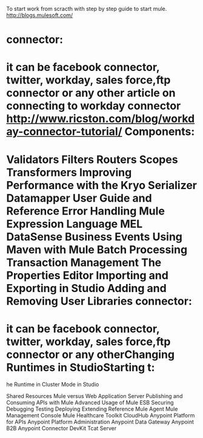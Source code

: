 To start work from scracth with step by step guide to start mule.
http://blogs.mulesoft.com/

connector:
==========
it can be facebook connector, twitter, workday, sales force,ftp connector or any other
article on connecting to workday connector
http://www.ricston.com/blog/workday-connector-tutorial/
Components:
===========

 
 Validators
 Filters
 Routers
 Scopes
 Transformers
Improving Performance with the Kryo Serializer
 Datamapper User Guide and Reference
 Error Handling
 Mule Expression Language MEL
 DataSense
Business Events
 Using Maven with Mule
 Batch Processing
 Transaction Management
The Properties Editor
Importing and Exporting in Studio
Adding and Removing User Libraries
connector:
==========
it can be facebook connector, twitter, workday, sales force,ftp connector or any otherChanging Runtimes in StudioStarting t:
===========
he Runtime in Cluster Mode in Studio

 Shared Resources
Mule versus Web Application Server
 Publishing and Consuming APIs with Mule
 Advanced Usage of Mule ESB
 Securing
 Debugging
 Testing
 Deploying
 Extending
 Reference
 Mule Agent
 Mule Management Console
 Mule Healthcare Toolkit
 CloudHub
 Anypoint Platform for APIs
 Anypoint Platform Administration
 Anypoint Data Gateway
 Anypoint B2B
 Anypoint Connector DevKit
 Tcat Server
